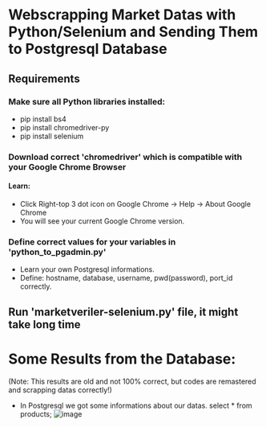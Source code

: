 # Webscrapping Market Datas with Python/Selenium and Sending Them to Postgresql Database
 
## Requirements
### Make sure all Python libraries installed:
* pip install bs4
* pip install chromedriver-py
* pip install selenium
### Download correct 'chromedriver' which is compatible with your Google Chrome Browser
#### Learn: 
* Click Right-top 3 dot icon on Google Chrome -> Help -> About Google Chrome
* You will see your current Google Chrome version.
### Define correct values for your variables in 'python_to_pgadmin.py' 
* Learn your own Postgresql informations.
* Define: hostname, database, username, pwd(password), port_id correctly.

## Run 'marketveriler-selenium.py' file, it might take long time


# Some Results from the Database:
(Note: This results are old and not 100% correct, but codes are remastered and scrapping datas correctly!)

* In Postgresql we got some informations about our datas.
select * from products;
![image](https://user-images.githubusercontent.com/44267861/226697720-2caaacff-dd98-44b8-b663-d90112f18dcc.png)
